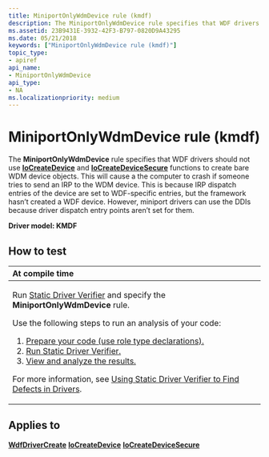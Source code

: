 ```yaml
---
title: MiniportOnlyWdmDevice rule (kmdf)
description: The MiniportOnlyWdmDevice rule specifies that WDF drivers should not use IoCreateDevice and IoCreateDeviceSecure functions to create bare WDM device objects.
ms.assetid: 23B9431E-3932-42F3-B797-0820D9A43295
ms.date: 05/21/2018
keywords: ["MiniportOnlyWdmDevice rule (kmdf)"]
topic_type:
- apiref
api_name:
- MiniportOnlyWdmDevice
api_type:
- NA
ms.localizationpriority: medium
---
```


# MiniportOnlyWdmDevice rule (kmdf)


The **MiniportOnlyWdmDevice** rule specifies that WDF drivers should not use [**IoCreateDevice**](/windows-hardware/drivers/ddi/wdm/nf-wdm-iocreatedevice) and [**IoCreateDeviceSecure**](/windows-hardware/drivers/ddi/wdmsec/nf-wdmsec-wdmlibiocreatedevicesecure) functions to create bare WDM device objects. This will cause a the computer to crash if someone tries to send an IRP to the WDM device. This is because IRP dispatch entries of the device are set to WDF-specific entries, but the framework hasn’t created a WDF device. However, miniport drivers can use the DDIs because driver dispatch entry points aren’t set for them.

**Driver model: KMDF**

How to test
-----------

<table>
<colgroup>
<col width="100%" />
</colgroup>
<thead>
<tr class="header">
<th align="left">At compile time</th>
</tr>
</thead>
<tbody>
<tr class="odd">
<td align="left"><p>Run <a href="https://docs.microsoft.com/windows-hardware/drivers/devtest/static-driver-verifier" data-raw-source="[Static Driver Verifier](./static-driver-verifier.md)">Static Driver Verifier</a> and specify the <strong>MiniportOnlyWdmDevice</strong> rule.</p>
Use the following steps to run an analysis of your code:
<ol>
<li><a href="https://docs.microsoft.com/windows-hardware/drivers/devtest/using-static-driver-verifier-to-find-defects-in-drivers#preparing-your-source-code" data-raw-source="[Prepare your code (use role type declarations).](./using-static-driver-verifier-to-find-defects-in-drivers.md#preparing-your-source-code)">Prepare your code (use role type declarations).</a></li>
<li><a href="https://docs.microsoft.com/windows-hardware/drivers/devtest/using-static-driver-verifier-to-find-defects-in-drivers#running-static-driver-verifier" data-raw-source="[Run Static Driver Verifier.](./using-static-driver-verifier-to-find-defects-in-drivers.md#running-static-driver-verifier)">Run Static Driver Verifier.</a></li>
<li><a href="https://docs.microsoft.com/windows-hardware/drivers/devtest/using-static-driver-verifier-to-find-defects-in-drivers#viewing-and-analyzing-the-results" data-raw-source="[View and analyze the results.](./using-static-driver-verifier-to-find-defects-in-drivers.md#viewing-and-analyzing-the-results)">View and analyze the results.</a></li>
</ol>
<p>For more information, see <a href="https://docs.microsoft.com/windows-hardware/drivers/devtest/using-static-driver-verifier-to-find-defects-in-drivers" data-raw-source="[Using Static Driver Verifier to Find Defects in Drivers](./using-static-driver-verifier-to-find-defects-in-drivers.md)">Using Static Driver Verifier to Find Defects in Drivers</a>.</p></td>
</tr>
</tbody>
</table>

Applies to
----------

[**WdfDriverCreate**](/windows-hardware/drivers/ddi/wdfdriver/nf-wdfdriver-wdfdrivercreate)
[**IoCreateDevice**](/windows-hardware/drivers/ddi/wdm/nf-wdm-iocreatedevice)
[**IoCreateDeviceSecure**](/windows-hardware/drivers/ddi/wdmsec/nf-wdmsec-wdmlibiocreatedevicesecure)
 

